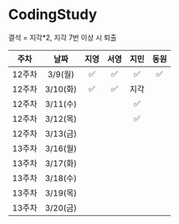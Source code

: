 # CodingStudy
결석 = 지각*2, 
지각 7번 이상 시 퇴출

|주차|날짜|지영|서영|지민|동원|
|--------|:-------:|:-------:|:-------:|:-------:|:-------:|
|12주차|3/9(월)|✅|✅|✅|✅|
|12주차|3/10(화)|✅|✅|지각||
|12주차|3/11(수)|||✅||
|12주차|3/12(목)|||✅||
|12주차|3/13(금)|||||
|13주차|3/16(월)|||||
|13주차|3/17(화)|||||
|13주차|3/18(수)|||||
|13주차|3/19(목)|||||
|13주차|3/20(금)|||||


